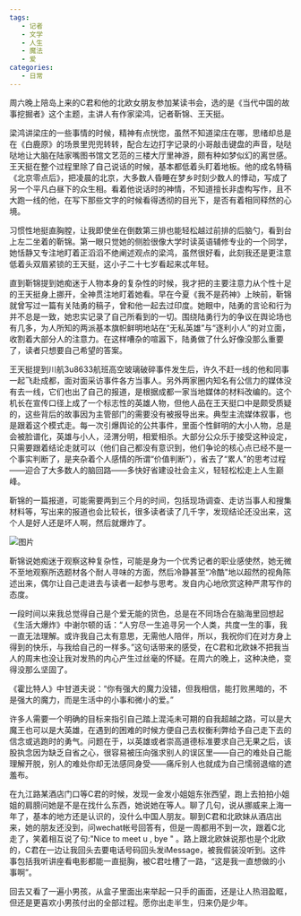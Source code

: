 ```yaml
---
tags:
   - 记者
   - 文学
   - 人生
   - 魔法
   - 爱
categories:
   - 日常
---
```



周六晚上陪岛上来的C君和他的北欧女朋友参加某读书会，选的是《当代中国的故事挖掘者》这个主题，主讲人有作家梁鸿，记者靳锦、王天挺。

梁鸿讲梁庄的一些事情的时候，精神有点恍惚，虽然不知道梁庄在哪，思绪却总是在《白鹿原》的场景里兜兜转转，配合左边打字记录的小哥敲击键盘的声音，哒哒哒地让大脑在陆家嘴图书馆文艺范的三楼大厅里神游，颇有种如梦似幻的离世感。王天挺在整个过程里除了自己说话的时候，基本都低着头盯着地板。他的成名特稿《北京零点后》，把凌晨的北京，大多数人昏睡在梦乡时刻少数人的悸动，写成了另一个平凡白昼下的众生相。看着他说话时的神情，不知道擅长非虚构写作，且不大跑一线的他，在写下那些文字的时候看得透彻的目光下，是否有着相同释然的心境。

习惯性地挺直胸膛，让我即使坐在倒数第三排也能轻松越过前排的后脑勺，看到台上左二坐着的靳锦。第一眼只觉她的侧脸很像大学时读英语辅修专业的一个同学，她恬静又专注地盯着正滔滔不绝阐述观点的梁鸿，虽然很好看，此刻我还是更注意低着头双眉紧锁的王天挺，这小子二十七岁看起来忒年轻。

直到靳锦提到她痴迷于人物本身的复杂性的时候，我才把的主要注意力从个性十足的王天挺身上挪开，全神贯注地盯着她看。早在今夏《我不是药神》上映前，靳锦就曾写过一篇有关陆勇的稿子，曾和他一起去过印度。她眼中，陆勇的言论和行为并不总是一致，她忠实记录了自己所看到的一切。围绕陆勇行为的争议在舆论场也有几多，为人所知的两派基本旗帜鲜明地站在“无私英雄”与“逐利小人”的对立面，收割着大部分人的注意力。在这样嘈杂的喧嚣下，陆勇做了什么好像没那么重要了，读者只想要自己希望的答案。

王天挺提到川航3u8633航班高空玻璃破碎事件发生后，许久不赶一线的他和同事一起飞赴成都，面对面采访事件各方当事人。另外两家圈内知名有公信力的媒体没有去一线，它们也出了自己的报道，是根据成都一家当地媒体的材料改编的。这个机长在宣传口径上成了一个标志性的英雄人物，但他人品在王天挺口中是颇受质疑的，这些背后的故事因为主管部门的需要没有被报导出来。典型主流媒体叙事，也是跟着这个模式走。每一次引爆舆论的公共事件，里面个性鲜明的大小人物，总是会被脸谱化，英雄与小人，泾渭分明，相爱相杀。大部分公众乐于接受这种设定，只需要跟着结论走就可以（他们自己都没有意识到，他们争论的核心点已经不是一个事实判断了，是夹杂着个人感情的所谓“价值判断”），省去了“累人”的思考过程——迎合了大多数人的脑回路——多快好省建设社会主义，轻轻松松走上人生巅峰。

靳锦的一篇报道，可能需要两到三个月的时间，包括现场调查、走访当事人和搜集材料等，写出来的报道也会比较长，很多读者读了几千字，发现结论还没出来，这个人是好人还是坏人啊，然后就爆炸了。

![图片](https://tva1.sinaimg.cn/large/008i3skNgy1gsixuz1c6zj31ck0i9mzf.jpg)

靳锦说她痴迷于观察这种复杂性，可能是身为一个优秀记者的职业感使然，她无微不至地观察所选题材各个耐人寻味的方面，然后冷静甚至“冷酷"地以超然的视角陈述出来，偶尔让自己走进去与读者一起参与思考。发自内心地欣赏这种严肃写作的态度。

一段时间以来我总觉得自己是个爱无能的货色，总是在不同场合在脑海里回想起《生活大爆炸》中谢尔顿的话：“人穷尽一生追寻另一个人类，共度一生的事，我一直无法理解。或许我自己太有意思，无需他人陪伴，所以，我祝你们在对方身上得到的快乐，与我给自己的一样多。”这句话带来的感受，在C君和北欧妹不把我当人的周末也没让我对发热的内心产生过丝毫的怀疑。在周六的晚上，这种决绝，变得没那么坚固了。

《霍比特人》中甘道夫说：“你有强大的魔力没错，但我相信，能打败黑暗的，不是强大的魔力，而是生活中的小事和微小的爱。”

许多人需要一个明确的目标来指引自己踏上混沌未可期的自我超越之路，可以是大魔王也可以是大英雄，在遇到的困难的时候方便自己去权衡利弊给予自己走下去的信念或逃跑时的勇气。问题在于，以英雄或者崇高道德标准要求自己无果之后，该股执念因为缺乏自省之心，很容易被压向强求别人的误区里——自己的难处自己能理解开脱，别人的难处你却无法感同身受——痛斥别人也就成为自己懦弱退缩的遮羞布。

在九江路某酒店门口等C君的时候，发现一金发小姐姐东张西望，跑上去拍拍小姐姐的肩膀问她是不是在找什么东西，她说她在等人。聊了几句，说从挪威来上海一年了，基本的地方还是认识的，没什么中国人朋友。聊到C君和北欧妹从酒店出来，她的朋友还没到，问wechat帐号回答有，但是一周都用不到一次，跟着C北走了，笑着相互说了句:"Nice to meet u , bye " 。路上跟北欧妹说那也是个北欧的，C君在一边让我回头去要电话号码回头发iMessage，被我假装没听到。这件事包括我听讲座看电影都能一直挺胸，被C君吐槽了一路，“这是我一直想做的小事啊”。

回去又看了一遍小男孩，从盒子里面出来举起一只手的画面，还是让人热泪盈眶，但还是更喜欢小男孩付出的全部过程。愿你出走半生，归来仍是少年。
